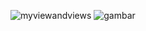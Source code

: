 ![myviewandviews](https://user-images.githubusercontent.com/43991221/72678937-1738c000-3add-11ea-9560-c6e53899db26.png)
![gambar](https://user-images.githubusercontent.com/43991221/72678942-19028380-3add-11ea-8a07-58146ec029dd.png)
